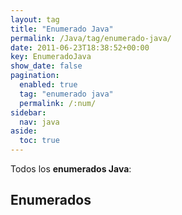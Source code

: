 ```yaml
---
layout: tag
title: "Enumerado Java"
permalink: /Java/tag/enumerado-java/
date: 2011-06-23T18:38:52+00:00
key: EnumeradoJava
show_date: false
pagination: 
  enabled: true
  tag: "enumerado java"
  permalink: /:num/    
sidebar:
  nav: java
aside:
  toc: true
---
```


Todos los <strong>enumerados Java</strong>:
<h2>Enumerados</h2>